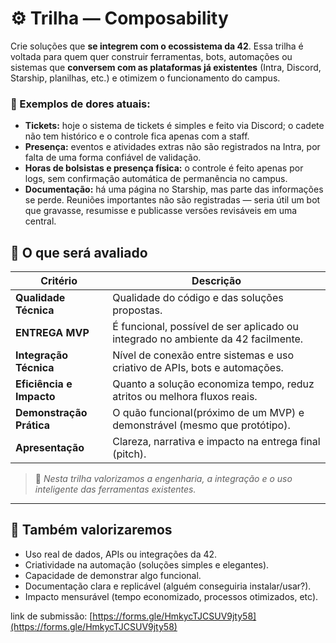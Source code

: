 # ⚙️ Trilha — Composability

Crie soluções que **se integrem com o ecossistema da 42**.
Essa trilha é voltada para quem quer construir ferramentas, bots, automações ou sistemas que **conversem com as plataformas já existentes** (Intra, Discord, Starship, planilhas, etc.) e otimizem o funcionamento do campus.

### 🧩 Exemplos de dores atuais:
- **Tickets:** hoje o sistema de tickets é simples e feito via Discord; o cadete não tem histórico e o controle fica apenas com a staff.
- **Presença:** eventos e atividades extras não são registrados na Intra, por falta de uma forma confiável de validação.
- **Horas de bolsistas e presença física:** o controle é feito apenas por logs, sem confirmação automática de permanência no campus.
- **Documentação:** há uma página no Starship, mas parte das informações se perde. Reuniões importantes não são registradas — seria útil um bot que gravasse, resumisse e publicasse versões revisáveis em uma central.

## 🧠 O que será avaliado

| Critério | Descrição |
|-----------|------------|
| **Qualidade Técnica** | Qualidade do código e das soluções propostas. |
| **ENTREGA MVP** | É funcional, possível de ser aplicado ou integrado no ambiente da 42 facilmente. |
| **Integração Técnica** | Nível de conexão entre sistemas e uso criativo de APIs, bots e automações. |
| **Eficiência e Impacto** | Quanto a solução economiza tempo, reduz atritos ou melhora fluxos reais. |
| **Demonstração Prática** | O quão funcional(próximo de um MVP) e demonstrável (mesmo que protótipo). |
| **Apresentação** | Clareza, narrativa e impacto na entrega final (pitch). |

> 💬 *Nesta trilha valorizamos a engenharia, a integração e o uso inteligente das ferramentas existentes.*


---

## 🏅 Também valorizaremos

- Uso real de dados, APIs ou integrações da 42.
- Criatividade na automação (soluções simples e elegantes).
- Capacidade de demonstrar algo funcional.
- Documentação clara e replicável (alguém conseguiria instalar/usar?).
- Impacto mensurável (tempo economizado, processos otimizados, etc).

link de submissão: [https://forms.gle/HmkycTJCSUV9jty58](https://forms.gle/HmkycTJCSUV9jty58)
